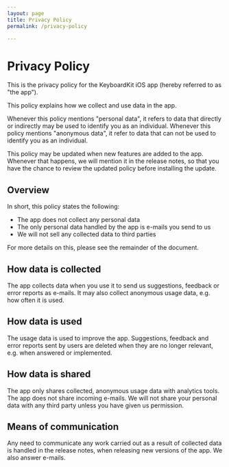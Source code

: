 ```yaml
---
layout: page
title: Privacy Policy
permalink: /privacy-policy

---
```



# Privacy Policy

This is the privacy policy for the KeyboardKit iOS app (hereby referred to as "the app"). 

This policy explains how we collect and use data in the app.

Whenever this policy mentions "personal data", it refers to data that directly or indirectly may be used to identify you as an individual. Whenever this policy mentions "anonymous data", it refer to data that can not be used to identify you as an individual.

This policy may be updated when new features are added to the app. Whenever that happens, we will mention it in the release notes, so that you have the chance to review the updated policy before installing the update.


## Overview

In short, this policy states the following:

 * The app does not collect any personal data
 * The only personal data handled by the app is e-mails you send to us
 * We will not sell any collected data to third parties
 
For more details on this, please see the remainder of the document.


## How data is collected

The app collects data when you use it to send us suggestions, feedback or error reports as e-mails. It may also collect anonymous usage data, e.g. how often it is used.


## How data is used

The usage data is used to improve the app. Suggestions, feedback and error reports sent by users are deleted when they are no longer relevant, e.g. when answered or implemented.


## How data is shared

The app only shares collected, anonymous usage data with analytics tools. The app does not share incoming e-mails. We will not share your personal data with any third party unless you have given us permission.


## Means of communication

Any need to communicate any work carried out as a result of collected data is handled in the release notes, when releasing new versions of the app. We also answer e-mails.
